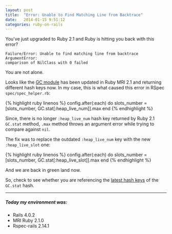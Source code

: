 ```yaml
---
layout: post
title:  "Error: Unable to Find Matching Line from Backtrace"
date:   2014-01-15 9:51:12
categories: ruby-on-rails
---
```


You've just upgraded to Ruby 2.1 and Ruby is hitting you back with this error?

```
Failure/Error: Unable to find matching line from backtrace
ArgumentError:
comparison of NilClass with 0 failed
```

<!--more-->

You are not alone. <i class="fa fa-smile-o fa-lg"> </i>

Looks like the [GC module](http://ruby-doc.org/core-2.1.0/GC.html) has been updated in Ruby MRI 2.1
and returning different hash keys now. In my case, this is what caused this error in RSpec
`spec/spec_helper.rb`:

{% highlight ruby linenos %}
config.after(:each) do
  slots_number = [slots_number, GC.stat[:heap_live_num]].max
end
{% endhighlight %}

Since, there is no longer `:heap_live_num` hash key returned by Ruby 2.1 `GC.stat` method, `.max`
method throws an argument error while trying to compare against `nil`.

The fix was to replace the outdated `:heap_live_num` key with the new `:heap_live_slot` one:

{% highlight ruby linenos %}
config.after(:each) do
  slots_number = [slots_number, GC.stat[:heap_live_slot]].max
end
{% endhighlight %}

And we are back in green land now. <i class="fa fa-thumbs-o-up fa-lg"> </i>

So, check to see whether you are referencing the [latest hash keys](http://ruby-doc.org/core-2.1.0/GC.html#method-c-stat)
of the `GC.stat` hash.

___
##### Today my environment was:

- Rails 4.0.2
- MRI Ruby 2.1.0
- Rspec-rails 2.14.1
